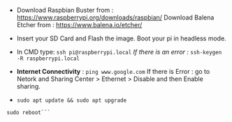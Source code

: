 * Download Raspbian Buster from : https://www.raspberrypi.org/downloads/raspbian/
Download Balena Etcher from : https://www.balena.io/etcher/

* Insert your SD Card and Flash the image.
Boot your pi in headless mode.

* In CMD type: ```ssh pi@raspberrypi.local```
*If there is an error :* ```ssh-keygen -R raspberrypi.local```

* **Internet Connectivity** : ```ping www.google.com```
If there is Error : go to Netork and Sharing Center > Ethernet > Disable and then Enable sharing.

* ```sudo apt update && sudo apt upgrade```
```sudo apt install realvnc-vnc-server realvnc-vnc-viewer
sudo reboot```
